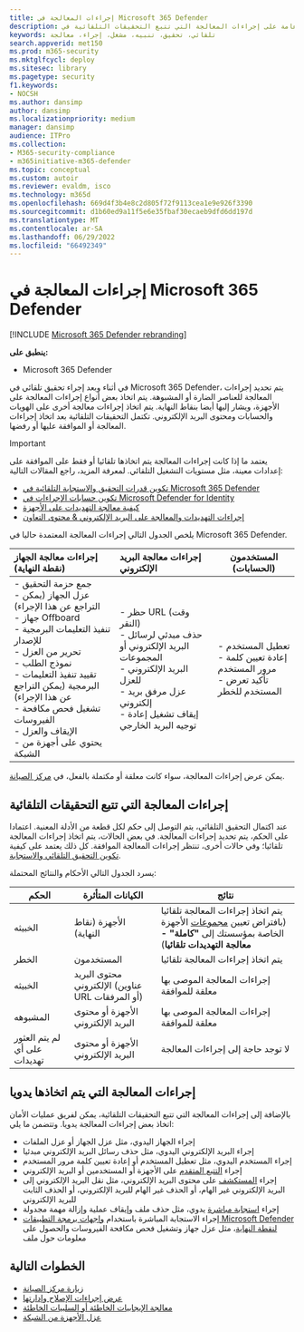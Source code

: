 ```yaml
---
title: إجراءات المعالجة في Microsoft 365 Defender
description: احصل على نظرة عامة على إجراءات المعالجة التي تتبع التحقيقات التلقائية في Microsoft 365 Defender
keywords: تلقائي، تحقيق، تنبيه، مشغل، إجراء، معالجة
search.appverid: met150
ms.prod: m365-security
ms.mktglfcycl: deploy
ms.sitesec: library
ms.pagetype: security
f1.keywords:
- NOCSH
ms.author: dansimp
author: dansimp
ms.localizationpriority: medium
manager: dansimp
audience: ITPro
ms.collection:
- M365-security-compliance
- m365initiative-m365-defender
ms.topic: conceptual
ms.custom: autoir
ms.reviewer: evaldm, isco
ms.technology: m365d
ms.openlocfilehash: 669d4f3b4e8c2d805f72f9113cea1e9e926f3390
ms.sourcegitcommit: d1b60ed9a11f5e6e35fbaf30ecaeb9dfd6dd197d
ms.translationtype: MT
ms.contentlocale: ar-SA
ms.lasthandoff: 06/29/2022
ms.locfileid: "66492349"
---
```

# <a name="remediation-actions-in-microsoft-365-defender"></a>إجراءات المعالجة في Microsoft 365 Defender

[!INCLUDE [Microsoft 365 Defender rebranding](../includes/microsoft-defender.md)]

**ينطبق على:**

- Microsoft 365 Defender

في أثناء وبعد إجراء تحقيق تلقائي في Microsoft 365 Defender، يتم تحديد إجراءات المعالجة للعناصر الضارة أو المشبوهة. يتم اتخاذ بعض أنواع إجراءات المعالجة على الأجهزة، ويشار إليها أيضا بنقاط النهاية. يتم اتخاذ إجراءات معالجة أخرى على الهويات والحسابات ومحتوى البريد الإلكتروني. تكتمل التحقيقات التلقائية بعد اتخاذ إجراءات المعالجة أو الموافقة عليها أو رفضها.

> [!IMPORTANT]
> يعتمد ما إذا كانت إجراءات المعالجة يتم اتخاذها تلقائيا أو فقط على الموافقة على إعدادات معينة، مثل مستويات التشغيل التلقائي. لمعرفة المزيد، راجع المقالات التالية:
>
> - [تكوين قدرات التحقيق والاستجابة التلقائية في Microsoft 365 Defender](m365d-configure-auto-investigation-response.md)
> - [تكوين حسابات الإجراءات في Microsoft Defender for Identity](/defender-for-identity/manage-action-accounts)
> - [كيفية معالجة التهديدات على الأجهزة](../defender-endpoint/automated-investigations.md)
> - [إجراءات التهديدات والمعالجة على البريد الإلكتروني & محتوى التعاون](../office-365-security/air-remediation-actions.md#threats-and-remediation-actions)

يلخص الجدول التالي إجراءات المعالجة المعتمدة حاليا في Microsoft 365 Defender.

|إجراءات معالجة الجهاز (نقطة النهاية)  |إجراءات معالجة البريد الإلكتروني  |المستخدمون (الحسابات)  |
|:---------|:---------|----------|
|- جمع حزمة التحقيق <br/>- عزل الجهاز (يمكن التراجع عن هذا الإجراء)<br/>- جهاز Offboard <br/>- تنفيذ التعليمات البرمجية للإصدار <br/>- تحرير من العزل <br/>- نموذج الطلب <br/>- تقييد تنفيذ التعليمات البرمجية (يمكن التراجع عن هذا الإجراء) <br/>- تشغيل فحص مكافحة الفيروسات <br/>- الإيقاف والعزل <br/>- يحتوي على أجهزة من الشبكة     |- حظر URL (وقت النقر)<br/>- حذف مبدئي لرسائل البريد الإلكتروني أو المجموعات<br/>- البريد الإلكتروني للعزل<br/>- عزل مرفق بريد إلكتروني<br/>- إيقاف تشغيل إعادة توجيه البريد الخارجي          |- تعطيل المستخدم<br />- إعادة تعيين كلمة مرور المستخدم<br />- تأكيد تعرض المستخدم للخطر          |

يمكن عرض إجراءات المعالجة، سواء كانت معلقة أو مكتملة بالفعل، في [مركز الصيانة](m365d-action-center.md).

## <a name="remediation-actions-that-follow-automated-investigations"></a>إجراءات المعالجة التي تتبع التحقيقات التلقائية

عند اكتمال التحقيق التلقائي، يتم التوصل إلى حكم لكل قطعة من الأدلة المعنية. اعتمادا على الحكم، يتم تحديد إجراءات المعالجة. في بعض الحالات، يتم اتخاذ إجراءات المعالجة تلقائيا؛ وفي حالات أخرى، تنتظر إجراءات المعالجة الموافقة. كل ذلك يعتمد على كيفية [تكوين التحقيق التلقائي والاستجابة](m365d-configure-auto-investigation-response.md).

يسرد الجدول التالي الأحكام والنتائج المحتملة:

| الحكم    | الكيانات المتأثرة    | نتائج|
|------|------|------|
| الخبيثه    | الأجهزة (نقاط النهاية)    | يتم اتخاذ إجراءات المعالجة تلقائيا (بافتراض تعيين [مجموعات](m365d-configure-auto-investigation-response.md#review-or-change-the-automation-level-for-device-groups) الأجهزة الخاصة بمؤسستك إلى **"كاملة" - معالجة التهديدات تلقائيا**)|
| الخطر | المستخدمون | يتم اتخاذ إجراءات المعالجة تلقائيا |
| الخبيثه    | محتوى البريد الإلكتروني (عناوين URL أو المرفقات) | إجراءات المعالجة الموصى بها معلقة للموافقة|
| المشبوهه    | الأجهزة أو محتوى البريد الإلكتروني | إجراءات المعالجة الموصى بها معلقة للموافقة|
| لم يتم العثور على أي تهديدات    | الأجهزة أو محتوى البريد الإلكتروني    | لا توجد حاجة إلى إجراءات المعالجة|

## <a name="remediation-actions-that-are-taken-manually"></a>إجراءات المعالجة التي يتم اتخاذها يدويا

بالإضافة إلى إجراءات المعالجة التي تتبع التحقيقات التلقائية، يمكن لفريق عمليات الأمان اتخاذ بعض إجراءات المعالجة يدويا. وتتضمن ما يلي:

- إجراء الجهاز اليدوي، مثل عزل الجهاز أو عزل الملفات
- إجراء البريد الإلكتروني اليدوي، مثل حذف رسائل البريد الإلكتروني مبدئيا
- إجراء المستخدم اليدوي، مثل تعطيل المستخدم أو إعادة تعيين كلمة مرور المستخدم
- إجراء [التتبع المتقدم](../defender-endpoint/advanced-hunting-overview.md) على الأجهزة أو المستخدمين أو البريد الإلكتروني
- إجراء [المستكشف](../office-365-security/threat-explorer.md) على محتوى البريد الإلكتروني، مثل نقل البريد الإلكتروني إلى البريد الإلكتروني غير الهام، أو الحذف غير الهام للبريد الإلكتروني، أو الحذف الثابت للبريد الإلكتروني
- إجراء [استجابة مباشرة](/windows/security/threat-protection/microsoft-defender-atp/live-response) يدوي، مثل حذف ملف وإيقاف عملية وإزالة مهمة مجدولة
- إجراء الاستجابة المباشرة باستخدام [واجهات برمجة التطبيقات Microsoft Defender لنقطة النهاية](../defender-endpoint/management-apis.md#microsoft-defender-for-endpoint-apis)، مثل عزل جهاز وتشغيل فحص مكافحة الفيروسات والحصول على معلومات حول ملف

## <a name="next-steps"></a>الخطوات التالية

- [زيارة مركز الصيانة](m365d-action-center.md)
- [عرض إجراءات الإصلاح وإدارتها](m365d-autoir-actions.md)
- [معالجة الإيجابيات الخاطئة أو السلبيات الخاطئة](m365d-autoir-report-false-positives-negatives.md)
- [عزل الأجهزة من الشبكة](../defender-endpoint\respond-machine-alerts.md#contain-devices-from-the-network)
